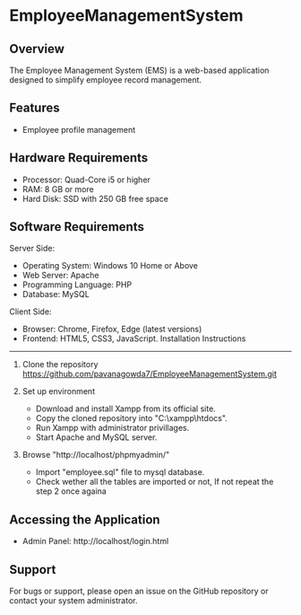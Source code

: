 # EmployeeManagementSystem

Overview
--------
The Employee Management System (EMS) is a web-based application designed to simplify employee record management.

Features
--------
- Employee profile management

Hardware Requirements
---------------------
- Processor: Quad-Core i5 or higher
- RAM: 8 GB or more
- Hard Disk: SSD with 250 GB free space

Software Requirements
---------------------
Server Side:
- Operating System:  Windows 10 Home or Above
- Web Server: Apache
- Programming Language: PHP 
- Database: MySQL


Client Side:
- Browser: Chrome, Firefox, Edge (latest versions)
- Frontend: HTML5, CSS3, JavaScript.
Installation Instructions
-------------------------
1. Clone the repository
  https://github.com/pavanagowda7/EmployeeManagementSystem.git
3. Set up environment
   - Download and install Xampp from its official site.
   - Copy the cloned repository into "C:\xampp\htdocs\".
   - Run Xampp with administrator privillages.
   - Start Apache and MySQL server.

2. Browse "http://localhost/phpmyadmin/"
   - Import "employee.sql" file to mysql database.
   - Check wether all the tables are imported or not, If not repeat the step 2 once againa


Accessing the Application
-------------------------
- Admin Panel: http://localhost/login.html

Support
-------
For bugs or support, please open an issue on the GitHub repository or contact your system administrator.
